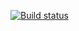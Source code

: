 [![Build status](https://ci.appveyor.com/api/projects/status/sx5jtsls5n922ro8?svg=true)](https://ci.appveyor.com/project/bulin92/patterns-1)
